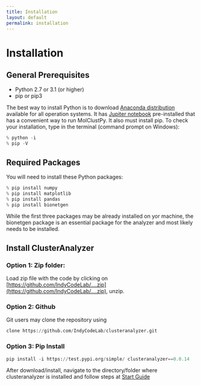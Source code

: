 ```yaml
---
title: Installation
layout: default
permalink: installation
---
```


# Installation

## General Prerequisites
  - Python 2.7 or 3.1 (or higher) 
  - pip or pip3

The best way to install Python is to download [Anaconda distribution](https://www.anaconda.com/products/distribution) available for all operation systems. It has [Jupiter notebook](https://jupyter.org/) pre-installed that has a convenient way to run MolClustPy. It also must install pip. To check your installation, type in the terminal (command prompt on Windows):
```python
% python -i
% pip -V
```

## Required Packages

You will need to install these Python packages:
```python
% pip install numpy
% pip install matplotlib
% pip install pandas
% pip install bionetgen
```
While the first three packages may be already installed on yor machine, the bionetgen package is an essential package for the analyzer and most likely needs to be installed.

## Install ClusterAnalyzer 

### Option 1: Zip folder: 

Load zip file with the code by clicking on [https://github.com/IndyCodeLab/....zip](https://github.com/IndyCodeLab/....zip), unzip.

### Option 2: Github

Git users may clone the repository using 
```python
clone https://github.com/IndyCodeLab/clusteranalyzer.git
```

### Option 3: Pip Install

```python
pip install -i https://test.pypi.org/simple/ clusteranalyzer==0.0.14
```
 
 After download/install, navigate to the directory/folder where clusteranalyzer is installed and follow steps at [Start Guide](/quickstart)
 

